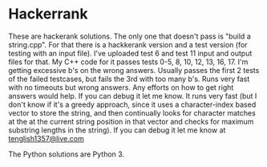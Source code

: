 # Hackerrank

These are hackerank solutions. The only one that doesn't pass is "build a string.cpp". For that there is a hackkerank version and a test version (for testing with an input file). I've uploaded test 6 and test 11 input and output files for that. My C++ code for it passes tests 0-5, 8, 10, 12, 13, 16, 17. I'm getting excessive b's on the wrong answers. Usually passes the first 2 tests of the failed testcases, but fails the 3rd with too many b's. Runs very fast with no timeouts but wrong answers. Any efforts on how to get right answers would help. If you can debug it let me know. It runs very fast (but I don't know if it's a greedy approach, since it uses a character-index based vector to store the string, and then continually looks for character matches at the at the current string position in that vector and checks for maximum substring lengths in the string). If you can debug it let me know at tenglish1357@live.com

The Python solutions are Python 3.

